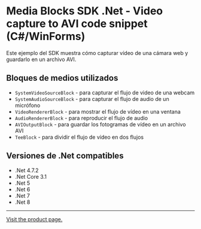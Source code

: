 ﻿# Media Blocks SDK .Net - Video capture to AVI code snippet (C#/WinForms)

Este ejemplo del SDK muestra cómo capturar vídeo de una cámara web y guardarlo en un archivo AVI.

## Bloques de medios utilizados

* `SystemVideoSourceBlock` - para capturar el flujo de video de una webcam
* `SystemAudioSourceBlock` - para capturar el flujo de audio de un micrófono
* `VideoRendererBlock` - para mostrar el flujo de vídeo en una ventana
* `AudioRendererBlock` - para reproducir el flujo de audio
* `AVIOutputBlock` - para guardar los fotogramas de vídeo en un archivo AVI
* `TeeBlock` - para dividir el flujo de vídeo en dos flujos

## Versiones de .Net compatibles

* .Net 4.7.2
* .Net Core 3.1
* .Net 5
* .Net 6
* .Net 7
* .Net 8

---

[Visit the product page.](https://www.visioforge.com/video-capture-sdk-net)
